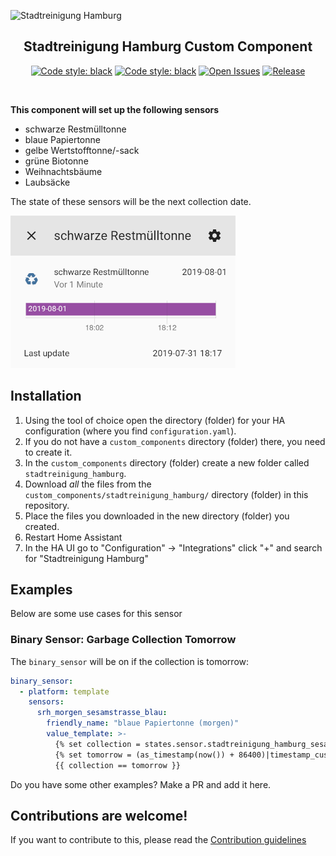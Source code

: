 ![Stadtreinigung Hamburg][srh]

<h2 align="center">Stadtreinigung Hamburg Custom Component</h2>

<p align="center">
  <a href="https://github.com/custom-components/hacs"><img alt="Code style: black" src="https://img.shields.io/badge/HACS-Default-orange.svg"></a>
  <a href="https://github.com/psf/black"><img alt="Code style: black" src="https://img.shields.io/badge/code%20style-black-000000.svg"></a>
  <a href="https://github.com/custom-components/sensor.stadtreinigung_hamburg/issues"><img alt="Open Issues" src="https://img.shields.io/github/issues/custom-components/sensor.stadtreinigung_hamburg"></a>
  <a href="https://github.com/custom-components/sensor.stadtreinigung_hamburg/releases"><img alt="Release" src="https://img.shields.io/github/release/custom-components/sensor.stadtreinigung_hamburg"></a>
</p>

<p><br /></p>

**This component will set up the following sensors**

- schwarze Restmülltonne
- blaue Papiertonne
- gelbe Wertstofftonne/-sack
- grüne Biotonne
- Weihnachtsbäume
- Laubsäcke

The state of these sensors will be the next collection date.

![example][exampleimg]

## Installation

1. Using the tool of choice open the directory (folder) for your HA configuration (where you find `configuration.yaml`).
2. If you do not have a `custom_components` directory (folder) there, you need to create it.
3. In the `custom_components` directory (folder) create a new folder called `stadtreinigung_hamburg`.
4. Download _all_ the files from the `custom_components/stadtreinigung_hamburg/` directory (folder) in this repository.
5. Place the files you downloaded in the new directory (folder) you created.
6. Restart Home Assistant
7. In the HA UI go to "Configuration" -> "Integrations" click "+" and search for "Stadtreinigung Hamburg"

## Examples

Below are some use cases for this sensor

### Binary Sensor: Garbage Collection Tomorrow
The `binary_sensor` will be on if the collection is tomorrow:

```yaml
binary_sensor:
  - platform: template
    sensors:
      srh_morgen_sesamstrasse_blau:
        friendly_name: "blaue Papiertonne (morgen)"
        value_template: >-
          {% set collection = states.sensor.stadtreinigung_hamburg_sesamstrasse_blaue_papiertonne.state %}
          {% set tomorrow = (as_timestamp(now()) + 86400)|timestamp_custom("%Y-%m-%d") %}
          {{ collection == tomorrow }}
```

Do you have some other examples? Make a PR and add it here.

## Contributions are welcome!

If you want to contribute to this, please read the [Contribution guidelines](CONTRIBUTING.md)


[exampleimg]: example.png
[srh]: https://upload.wikimedia.org/wikipedia/de/7/77/Stadtreinigung_Hamburg_logo.svg

